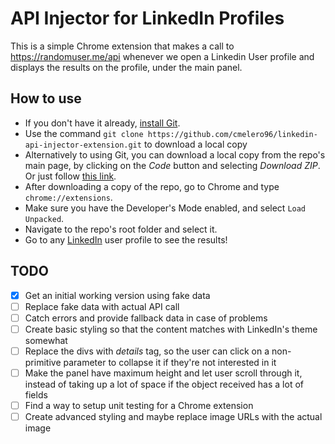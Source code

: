 # API Injector for LinkedIn Profiles

This is a simple Chrome extension that makes a call to https://randomuser.me/api whenever we open a Linkedin User profile and displays the results on the profile, under the main panel.

## How to use

- If you don't have it already, [install Git](https://github.com/git-guides/install-git).
- Use the command `git clone https://github.com/cmelero96/linkedin-api-injector-extension.git` to download a local copy
- Alternatively to using Git, you can download a local copy from the repo's main page, by clicking on the _Code_ button and selecting _Download ZIP_. Or just follow [this link](https://github.com/cmelero96/linkedin-api-injector-extension/archive/refs/heads/develop.zip).
- After downloading a copy of the repo, go to Chrome and type `chrome://extensions`.
- Make sure you have the Developer's Mode enabled, and select `Load Unpacked`.
- Navigate to the repo's root folder and select it.
- Go to any [LinkedIn](https://www.linkedin.com/) user profile to see the results!

## TODO

- [x] Get an initial working version using fake data
- [ ] Replace fake data with actual API call
- [ ] Catch errors and provide fallback data in case of problems
- [ ] Create basic styling so that the content matches with LinkedIn's theme somewhat
- [ ] Replace the divs with _details_ tag, so the user can click on a non-primitive parameter to collapse it if they're not interested in it
- [ ] Make the panel have maximum height and let user scroll through it, instead of taking up a lot of space if the object received has a lot of fields
- [ ] Find a way to setup unit testing for a Chrome extension
- [ ] Create advanced styling and maybe replace image URLs with the actual image
